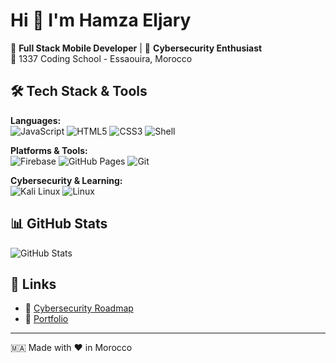 # Hi 👋 I'm Hamza Eljary

🎯 **Full Stack Mobile Developer** | 🔐 **Cybersecurity Enthusiast**  
📍 1337 Coding School - Essaouira, Morocco

## 🛠️ Tech Stack & Tools

**Languages:**  
![JavaScript](https://img.shields.io/badge/-JavaScript-F7DF1E?style=flat-square&logo=javascript&logoColor=black)
![HTML5](https://img.shields.io/badge/-HTML5-E34F26?style=flat-square&logo=html5&logoColor=white)
![CSS3](https://img.shields.io/badge/-CSS3-1572B6?style=flat-square&logo=css3&logoColor=white)
![Shell](https://img.shields.io/badge/-Shell-4EAA25?style=flat-square&logo=gnu-bash&logoColor=white)

**Platforms & Tools:**  
![Firebase](https://img.shields.io/badge/-Firebase-FFCA28?style=flat-square&logo=firebase&logoColor=black)
![GitHub Pages](https://img.shields.io/badge/-GitHub%20Pages-222222?style=flat-square&logo=github&logoColor=white)
![Git](https://img.shields.io/badge/-Git-F05032?style=flat-square&logo=git&logoColor=white)

**Cybersecurity & Learning:**  
![Kali Linux](https://img.shields.io/badge/-Kali%20Linux-557C94?style=flat-square&logo=kali-linux&logoColor=white)
![Linux](https://img.shields.io/badge/-Linux-FCC624?style=flat-square&logo=linux&logoColor=black)

## 📊 GitHub Stats
![GitHub Stats](https://github-readme-stats.vercel.app/api?username=heljary&show_icons=true&theme=radical&hide_border=true)

## 🔗 Links
- 🔐 [Cybersecurity Roadmap](https://heljary.github.io/cybersecurity-roadmap.com/)
- 💼 [Portfolio](https://hamzaeljary-8fefa.web.app/)

---
🇲🇦 Made with ❤️ in Morocco
